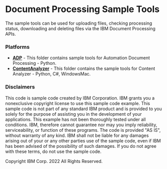 # Document Processing Sample Tools

The sample tools can be used for uploading files, checking processing status, downloading and deleting files via the IBM Document Processing APIs.

### Platforms
+ [**ADP**](ADP/Python) - This folder contains sample tools for Automation Document Processing - Python.
+ [**ContentAnalyzer**](ContentAnalyzer) - This folder contains the sample tools for Content Analyzer - Python, C#, WindowsMac.

### Disclaimers
This code is sample code created by IBM Corporation. IBM grants you a nonexclusive copyright license to use this sample code example. This sample code is not part of any standard IBM product and is provided to you solely for the purpose of assisting you in the development of your applications. This example has not been thoroughly tested under all conditions. IBM, therefore cannot guarantee nor may you imply reliability, serviceability, or function of these programs. The code is provided "AS IS", without warranty of any kind. IBM shall not be liable for any damages arising out of your or any other parties use of the sample code, even if IBM has been advised of the possibility of such damages. If you do not agree with these terms, do not use the sample code.

Copyright IBM Corp. 2022 All Rights Reserved.
